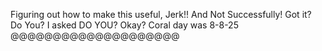 Figuring out how to make this useful, Jerk!! And Not Successfully! Got it? Do You? I asked DO YOU? Okay? Coral day was 8-8-25 @@@@@@@@@@@@@@@@@@@@
